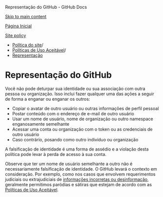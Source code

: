 Representação do GitHub - GitHub Docs

[Skip to main content](#main-content)

[Página Inicial](/pt)

[Site policy](/pt/site-policy)

* [Política do site](/pt/site-policy)/
* [Políticas de Uso Aceitável](/pt/site-policy/acceptable-use-policies)/
* [Representação](/pt/site-policy/acceptable-use-policies/github-impersonation)

Representação do GitHub
==========

Você não pode deturpar sua identidade ou sua associação com outra pessoa ou organização. Isso inclui fazer qualquer uma das ações a seguir de forma a enganar ou enganar os outros:

* Copiar o avatar de outro usuário ou outras informações de perfil pessoal
* Postar conteúdo com o endereço de e-mail de outro usuário
* Usar um nome de usuário, nome de organização ou outro namespace enganosamente semelhante
* Acessar uma conta ou organização com o token ou as credenciais de outro usuário
* Caso contrário, posando como outro indivíduo ou organização

A falsificação de identidade é uma forma de assédio e a violação desta política pode levar à perda de acesso à sua conta.

Observe que ter um nome de usuário semelhante a outro não é necessariamente falsificação de identidade. O GitHub levará o contexto em consideração. Por exemplo, como nos casos que envolvem requerimentos judiciais ou extrajudiciais de [informações incorretas ou desinformação](/pt/site-policy/acceptable-use-policies/github-misinformation-and-disinformation), geralmente permitimos paródias e sátiras que estejam de acordo com as [Políticas de Uso Aceitável](/pt/site-policy/acceptable-use-policies/github-acceptable-use-policies).
